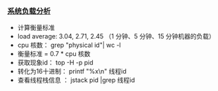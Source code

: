 ### [系统负载分析](https://mp.weixin.qq.com/s/Lz4cEt0LY_Fvqz2zAgOafw)
* 计算衡量标准 
 * load average: 3.04, 2.71, 2.45  （1 分钟、5 分钟、15 分钟机器的负载）
 * cpu 核数： grep "physical id"| wc -l	 
 * 衡量标准 = 0.7 * cpu 核数
* 获取现象id： top -H -p pid 
* 转化为16十进制： printf "%x\n" 线程id
* 查看线程栈信息 ： jstack pid |grep 线程id


